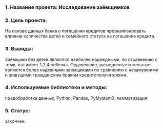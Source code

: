 ### 1. Название проекта: Исследование заёмщимков
### 2. Цель проекта: 
На основе данных банка о погашении кредитов проанализировать влияние количества детей и семейного статуса на погашение кредита.
### 3. Выводы:
Заёмщики без детей являются наиболее надеждными, по стравнению с теми, кто имеет 1,2,4 ребенка.
Овдовевшие, разведенные и женатые являются более надежными заемщиками по сравнению с незамужними и живущими гражданским браком кредитополучателями.
### 4. Используемые библиотеки и методы:
предобработка данных, Python, Pandas, PyMystem3, лемматизация
### 5. Статус: 
закончен.
